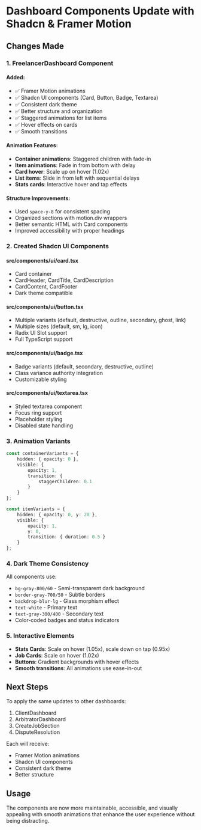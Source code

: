 # Dashboard Components Update with Shadcn & Framer Motion

## Changes Made

### 1. **FreelancerDashboard Component**

#### Added:
- ✅ Framer Motion animations
- ✅ Shadcn UI components (Card, Button, Badge, Textarea)
- ✅ Consistent dark theme
- ✅ Better structure and organization
- ✅ Staggered animations for list items
- ✅ Hover effects on cards
- ✅ Smooth transitions

#### Animation Features:
- **Container animations**: Staggered children with fade-in
- **Item animations**: Fade in from bottom with delay
- **Card hover**: Scale up on hover (1.02x)
- **List items**: Slide in from left with sequential delays
- **Stats cards**: Interactive hover and tap effects

#### Structure Improvements:
- Used `space-y-8` for consistent spacing
- Organized sections with motion.div wrappers
- Better semantic HTML with Card components
- Improved accessibility with proper headings

### 2. **Created Shadcn UI Components**

#### src/components/ui/card.tsx
- Card container
- CardHeader, CardTitle, CardDescription
- CardContent, CardFooter
- Dark theme compatible

#### src/components/ui/button.tsx
- Multiple variants (default, destructive, outline, secondary, ghost, link)
- Multiple sizes (default, sm, lg, icon)
- Radix UI Slot support
- Full TypeScript support

#### src/components/ui/badge.tsx
- Badge variants (default, secondary, destructive, outline)
- Class variance authority integration
- Customizable styling

#### src/components/ui/textarea.tsx
- Styled textarea component
- Focus ring support
- Placeholder styling
- Disabled state handling

### 3. **Animation Variants**

```typescript
const containerVariants = {
    hidden: { opacity: 0 },
    visible: {
        opacity: 1,
        transition: {
            staggerChildren: 0.1
        }
    }
};

const itemVariants = {
    hidden: { opacity: 0, y: 20 },
    visible: {
        opacity: 1,
        y: 0,
        transition: { duration: 0.5 }
    }
};
```

### 4. **Dark Theme Consistency**

All components use:
- `bg-gray-800/60` - Semi-transparent dark background
- `border-gray-700/50` - Subtle borders
- `backdrop-blur-lg` - Glass morphism effect
- `text-white` - Primary text
- `text-gray-300/400` - Secondary text
- Color-coded badges and status indicators

### 5. **Interactive Elements**

- **Stats Cards**: Scale on hover (1.05x), scale down on tap (0.95x)
- **Job Cards**: Scale on hover (1.02x)
- **Buttons**: Gradient backgrounds with hover effects
- **Smooth transitions**: All animations use ease-in-out

## Next Steps

To apply the same updates to other dashboards:
1. ClientDashboard
2. ArbitratorDashboard
3. CreateJobSection
4. DisputeResolution

Each will receive:
- Framer Motion animations
- Shadcn UI components
- Consistent dark theme
- Better structure

## Usage

The components are now more maintainable, accessible, and visually appealing with smooth animations that enhance the user experience without being distracting.
